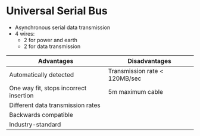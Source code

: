 # Universal Serial Bus
- Asynchronous serial data transmission
- 4 wires:
    - 2 for power and earth
    - 2 for data transmission

| Advantages | Disadvantages |
|--|--|
| Automatically detected | Transmission rate < 120MB/sec |
| One way fit, stops incorrect insertion | 5m maximum cable |
| Different data transmission rates | |
| Backwards compatible | |
| Industry-standard | |
